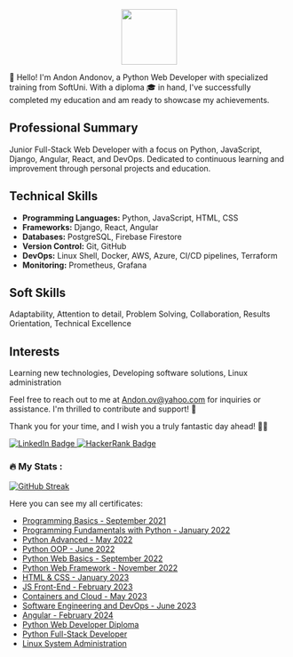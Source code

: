 <div id="header" align="center">
   <img src="https://media.giphy.com/media/hqU2KkjW5bE2v2Z7Q2/giphy.gif" width="100"/>
</div>



👋 Hello! I'm Andon Andonov, a Python Web Developer with specialized training from SoftUni. With a diploma 🎓 in hand, I've successfully completed my education and am ready to showcase my achievements.

## Professional Summary

Junior Full-Stack Web Developer with a focus on Python, JavaScript, Django, Angular, React, and DevOps. Dedicated to continuous learning and improvement through personal projects and education.

## Technical Skills

- **Programming Languages:** Python, JavaScript, HTML, CSS
- **Frameworks:** Django, React, Angular
- **Databases:** PostgreSQL, Firebase Firestore
- **Version Control:** Git, GitHub
- **DevOps:** Linux Shell, Docker, AWS, Azure, CI/CD pipelines, Terraform
- **Monitoring:** Prometheus, Grafana

## Soft Skills

Adaptability, Attention to detail, Problem Solving, Collaboration, Results Orientation, Technical Excellence

## Interests

Learning new technologies, Developing software solutions, Linux administration

Feel free to reach out to me at Andon.ov@yahoo.com for inquiries or assistance. I'm thrilled to contribute and support! 💬

Thank you for your time, and I wish you a truly fantastic day ahead! 👋🌟

<div id="badges">
  <a href="https://www.linkedin.com/in/andon-ov">
    <img src="https://img.shields.io/badge/LinkedIn-blue?style=for-the-badge&logo=linkedin&logoColor=white" alt="LinkedIn Badge"/>
  </a>
   <a href="https://www.hackerrank.com/BigDo">
    <img src="https://img.shields.io/badge/HackerRank-green?style=for-the-badge&logo=HackerRank&logoColor=white" alt="HackerRank Badge"/>
  </a>
</div>

### :fire: My Stats :


[![GitHub Streak](http://github-readme-streak-stats.herokuapp.com?user=Andon-ov&theme=dark&background=000000)](https://git.io/streak-stats)

Here you can see my all certificates:

- [Programming Basics - September 2021](https://softuni.bg/certificates/details/116579/722a9e3f)
- [Programming Fundamentals with Python - January 2022](https://softuni.bg/certificates/details/129064/a4a5df30)
- [Python Advanced - May 2022](https://softuni.bg/certificates/details/135930/eaa7da7c)
- [Python OOP - June 2022](https://softuni.bg/certificates/details/140917/0e009a58)
- [Python Web Basics - September 2022](https://softuni.bg/certificates/details/147044/ff1d104c)
- [Python Web Framework - November 2022](https://softuni.bg/certificates/details/152946/d4a38a41)
- [HTML & CSS - January 2023](https://softuni.bg/certificates/details/163058/28db8b2e)
- [JS Front-End - February 2023](https://softuni.bg/certificates/details/170741/1533ef14)
- [Containers and Cloud - May 2023](https://softuni.bg/certificates/details/174474/b265410d)
- [Software Engineering and DevOps - June 2023](https://softuni.bg/certificates/details/183299/cdc600b4)
- [Angular - February 2024](https://softuni.bg/certificates/details/211833/7fdb9c70)
- [Python Web Developer Diploma](https://softuni.bg/certificates/details/178500/14e84108)
- [Python Full-Stack Developer](https://softuni.bg/certificates/details/215969/5ef53031)
- [Linux System Administration](https://softuni.bg/certificates/details/243478/4519f802)  


